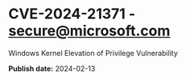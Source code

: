 # CVE-2024-21371 - secure@microsoft.com

Windows Kernel Elevation of Privilege Vulnerability

**Publish date:** 2024-02-13
